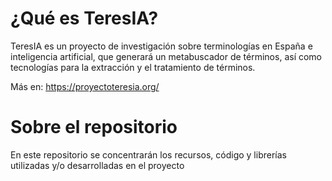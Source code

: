 
# ¿Qué es TeresIA?

TeresIA es un proyecto de investigación sobre terminologías en España e inteligencia artificial, que generará un metabuscador de términos, así como tecnologías para la extracción y el tratamiento de términos. 

Más en: https://proyectoteresia.org/

# Sobre el repositorio

En este repositorio se concentrarán los recursos, código y librerías utilizadas y/o desarrolladas en el proyecto


